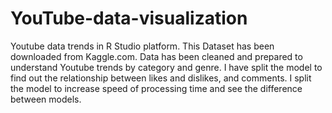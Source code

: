 # YouTube-data-visualization
Youtube data trends in R Studio platform.
This Dataset has been downloaded from Kaggle.com.
Data has been cleaned and prepared to understand Youtube trends by category and genre.
I have split the model to find out the relationship between likes and dislikes, and comments.
I split the model to increase speed of processing time and see the difference between models. 
